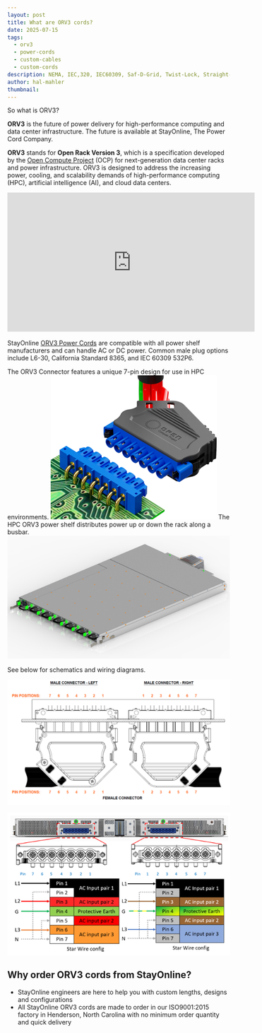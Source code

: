 ```yaml
---
layout: post
title: What are ORV3 cords?
date: 2025-07-15
tags:
  - orv3
  - power-cords
  - custom-cables
  - custom-cords
description: NEMA, IEC,320, IEC60309, Saf-D-Grid, Twist-Lock, Straight-Blade, there's a lot of standards out there. Meet the new kid on the block. ORV3.
author: hal-mahler
thumbnail:
---
```

So what is ORV3?  

**ORV3** is the future of power delivery for high-performance computing and data center infrastructure. The future is available at StayOnline, The Power Cord Company.

**ORV3** stands for **Open Rack Version 3**, which is a specification developed by the [Open Compute Project](https://www.opencompute.org/) (OCP) for next-generation data center racks and power infrastructure. ORV3 is designed to address the increasing power, cooling, and scalability demands of high-performance computing (HPC), artificial intelligence (AI), and cloud data centers.

<iframe width="560" height="315" src="https://www.youtube.com/embed/Riu0KA5Eofw?si=Eju5qQM60wc73ZA1" title="YouTube video player" frameborder="0" allow="accelerometer; autoplay; clipboard-write; encrypted-media; gyroscope; picture-in-picture; web-share" referrerpolicy="strict-origin-when-cross-origin" allowfullscreen></iframe>

StayOnline [ORV3 Power Cords](https://www.stayonline.com/orv3/) are compatible with all power shelf manufacturers and can handle AC or DC power. Common male plug options include L6-30, California Standard 8365, and IEC 60309 532P6.

The ORV3 Connector features a unique 7-pin design for use in HPC environments.
![ORV3 Connector](/assets/images/posts/orv3-1.png)
The HPC ORV3 power shelf distributes power up or down the rack along a busbar. 
![ORV3 Power Shelf](/assets/images/posts/orv3-0.png)

See below for schematics and wiring diagrams.

![ORV3 Wiring Schematic](/assets/images/posts/orv3-3.png)

![ORV3 Wiring Diagram](/assets/images/posts/orv3-2.png)


## Why order ORV3 cords from StayOnline?

- StayOnline engineers are here to help you with custom lengths, designs and configurations
- All StayOnline ORV3 cords are made to order in our ISO9001:2015 factory in Henderson, North Carolina with no minimum order quantity and quick delivery
